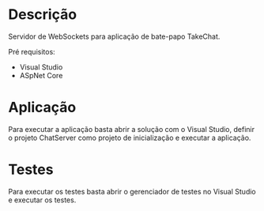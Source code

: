 
# Descrição

Servidor de WebSockets para aplicação de bate-papo TakeChat.

Pré requisitos:
- Visual Studio
- ASpNet Core

# Aplicação

Para executar a aplicação basta abrir a solução com o Visual Studio, definir o projeto ChatServer como projeto de inicialização e executar a aplicação.




# Testes

Para executar os testes basta abrir o gerenciador de testes no Visual Studio e executar os testes.

